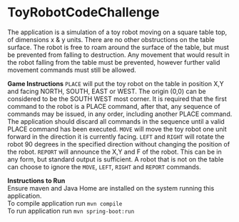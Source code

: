 # ToyRobotCodeChallenge
The application is a simulation of a toy robot moving on a square table top, of dimensions x & y units. There are no
other obstructions on the table surface. The robot is free to roam around the surface of the table, but must be prevented
from falling to destruction. Any movement that would result in the robot falling from the table must be prevented,
however further valid movement commands must still be allowed.

**Game Instructions**
`PLACE` will put the toy robot on the table in position X,Y and facing NORTH, SOUTH, EAST or WEST. The origin (0,0)
can be considered to be the SOUTH WEST most corner. It is required that the first command to the robot is a PLACE
command, after that, any sequence of commands may be issued, in any order, including another PLACE command. The
application should discard all commands in the sequence until a valid PLACE command has been executed.
`MOVE` will move the toy robot one unit forward in the direction it is currently facing.
`LEFT` and `RIGHT` will rotate the robot 90 degrees in the specified direction without changing the position of the robot.
`REPORT` will announce the X,Y and F of the robot. This can be in any form, but standard output is sufficient.
A robot that is not on the table can choose to ignore the `MOVE`, `LEFT`, `RIGHT` and `REPORT` commands.



**Instructions to Run**
<br>  Ensure maven and Java Home are installed on the system running this application.
<br>  To compile application run `mvn compile`
<br> To run application run `mvn spring-boot:run`

